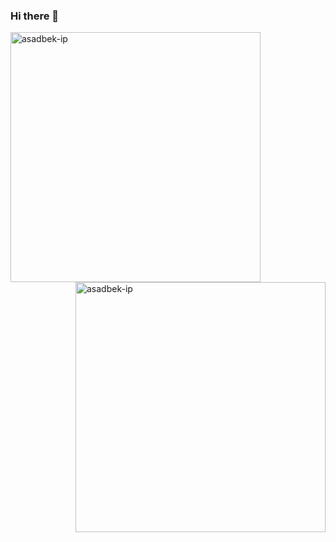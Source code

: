 ### Hi there 👋

<!--
**Asadbek-IP/asadbek-ip** is a ✨ _special_ ✨ repository because its `README.md` (this file) appears on your GitHub profile.

Here are some ideas to get you started:

- 🔭 I’m currently working on ...
- 🌱 I’m currently learning ...
- 👯 I’m looking to collaborate on ...
- 🤔 I’m looking for help with ...
- 💬 Ask me about ...
- 📫 How to reach me: ...
- 😄 Pronouns: ...
- ⚡ Fun fact: ...
-->

<img width="400" align="left" src="https://github-readme-stats.vercel.app/api?username=asadbek-ip&theme=github_dark&show_icons=true&locale=en" alt="asadbek-ip" />
<img width="400" align="right" src="https://github-readme-streak-stats.herokuapp.com?user=asadbek-ip&theme=tokyonight_duo&hide_border=true" alt="asadbek-ip" />

